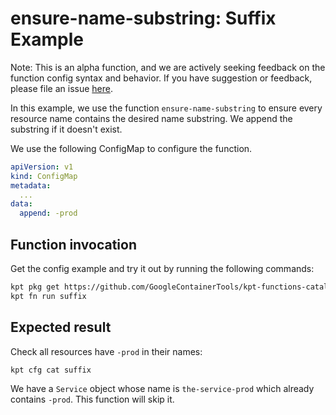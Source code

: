 # ensure-name-substring: Suffix Example

Note: This is an alpha function, and we are actively seeking feedback on the
function config syntax and behavior. If you have suggestion or feedback, please
file an issue [here](https://github.com/GoogleContainerTools/kpt/issues/new/choose).

In this example, we use the function `ensure-name-substring` to ensure every
resource name contains the desired name substring. We append the substring if it
doesn't exist.

We use the following ConfigMap to configure the function.

```yaml
apiVersion: v1
kind: ConfigMap
metadata:
  ...
data:
  append: -prod
```

## Function invocation

Get the config example and try it out by running the following commands:

<!-- @getAndRunPkg @test -->
```sh
kpt pkg get https://github.com/GoogleContainerTools/kpt-functions-catalog.git/examples/ensure-name-substring/suffix@ensure-name-substring/v0.1 .
kpt fn run suffix
```

## Expected result

Check all resources have `-prod` in their names:

```sh
kpt cfg cat suffix
```

We have a `Service` object whose name is `the-service-prod` which already
contains `-prod`. This function will skip it.
